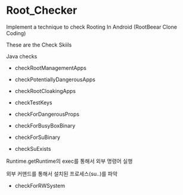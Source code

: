 # Root_Checker

Implement a technique to check Rooting In Android (RootBeear Clone Coding)

These are the Check Skiils 

Java checks

- checkRootManagementApps

- checkPotentiallyDangerousApps

- checkRootCloakingApps

- checkTestKeys

- checkForDangerousProps

- checkForBusyBoxBinary

- checkForSuBinary

- checkSuExists

Runtime.getRuntime의 exec를 통해서 외부 명령어 실행

외부 커맨드를 통해서 설치된 프로세스(su..)를 파악

- checkForRWSystem
